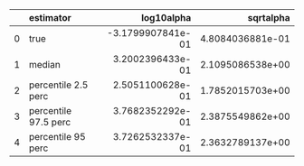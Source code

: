 |    | estimator            |        log10alpha |        sqrtalpha |
|---:|:---------------------|------------------:|-----------------:|
|  0 | true                 | -3.1799907841e-01 | 4.8084036881e-01 |
|  1 | median               |  3.2002396433e-01 | 2.1095086538e+00 |
|  2 | percentile 2.5 perc  |  2.5051100628e-01 | 1.7852015703e+00 |
|  3 | percentile 97.5 perc |  3.7682352292e-01 | 2.3875549862e+00 |
|  4 | percentile 95 perc   |  3.7262532337e-01 | 2.3632789137e+00 |